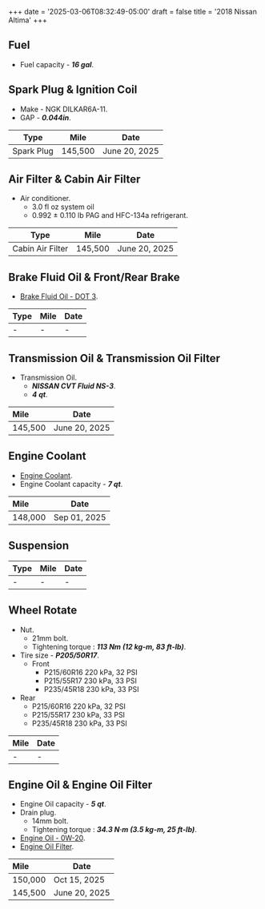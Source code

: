 +++
date = '2025-03-06T08:32:49-05:00'
draft = false
title = '2018 Nissan Altima'
+++

## Fuel

- Fuel capacity - **_16 gal_**.

## Spark Plug & Ignition Coil

- Make - NGK DILKAR6A-11.
- GAP - **_0.044in_**.

|    Type    |  Mile   |     Date      |
| :--------: | :-----: | :-----------: |
| Spark Plug | 145,500 | June 20, 2025 |

## Air Filter & Cabin Air Filter

- Air conditioner.
  - 3.0 fl oz system oil
  - 0.992 ± 0.110 lb PAG and HFC-134a refrigerant.

|       Type       |  Mile   |     Date      |
| :--------------: | :-----: | :-----------: |
| Cabin Air Filter | 145,500 | June 20, 2025 |

## Brake Fluid Oil & Front/Rear Brake

- [Brake Fluid Oil - DOT 3](https://www.walmart.com/ip/Super-Tech-DOT-3-Brake-Fluid-32-oz/16821254).

| Type | Mile | Date |
| :--- | :--- | ---- |
| -    | -    | -    |

## Transmission Oil & Transmission Oil Filter

- Transmission Oil.
  - **_NISSAN CVT Fluid NS-3_**.
  - **_4 qt_**.

| Mile    | Date          |
| :------ | ------------- |
| 145,500 | June 20, 2025 |

## Engine Coolant

- [Engine Coolant](https://www.walmart.com/ip/SUPER-TECH-AFC-ASIAN-BLUE-5050-PREDILUTED-1-GAL/3636570281).
- Engine Coolant capacity - **_7 qt_**.

| Mile    | Date         |
| :------ | ------------ |
| 148,000 | Sep 01, 2025 |

## Suspension

| Type | Mile | Date |
| :--- | :--- | ---- |
| -    | -    | -    |

## Wheel Rotate

- Nut.
  - 21mm bolt.
  - Tightening torque : **_113 Nm (12 kg-m, 83 ft-lb)_**.
- Tire size - **_P205/50R17_**.
  - Front
    - P215/60R16 220 kPa, 32 PSI
    - P215/55R17 230 kPa, 33 PSI
    - P235/45R18 230 kPa, 33 PSI
- Rear
  - P215/60R16 220 kPa, 32 PSI
  - P215/55R17 230 kPa, 33 PSI
  - P235/45R18 230 kPa, 33 PSI

| Mile | Date |
| :--- | ---- |
| -    | -    |

## Engine Oil & Engine Oil Filter

- Engine Oil capacity - **_5 qt_**.
- Drain plug.
  - 14mm bolt.
  - Tightening torque : **_34.3 N·m (3.5 kg-m, 25 ft-lb)_**.
- [Engine Oil - 0W-20](https://www.walmart.com/ip/Super-Tech-Advanced-Full-Synthetic-Motor-Oil-SAE-0W-20-5-Quarts/616333951).
- [Engine Oil Filter](https://www.walmart.com/ip/Super-Tech-ST6607-10K-Mile-Spin-On-Motor-Oil-Filter-Fits-Honda-and-Infiniti-Vehicles-Fits-select-1998-2023-NISSAN-ALTIMA-2002-2023-HONDA-CR-V/506906164).

| Mile    | Date          |
| :------ | ------------- |
| 150,000 | Oct 15, 2025  |
| 145,500 | June 20, 2025 |
